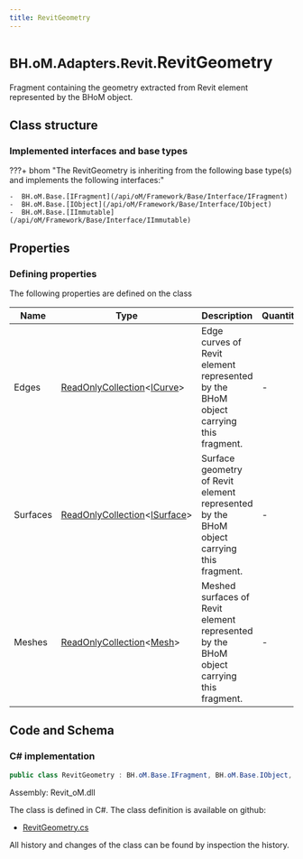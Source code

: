 ```yaml
---
title: RevitGeometry
---
```


# <small>BH.oM.Adapters.Revit.</small>**RevitGeometry**

Fragment containing the geometry extracted from Revit element represented by the BHoM object.

## Class structure

### Implemented interfaces and base types

???+ bhom "The RevitGeometry is inheriting from the following base type(s) and implements the following interfaces:"

    -  BH.oM.Base.[IFragment](/api/oM/Framework/Base/Interface/IFragment)
    -  BH.oM.Base.[IObject](/api/oM/Framework/Base/Interface/IObject)
    -  BH.oM.Base.[IImmutable](/api/oM/Framework/Base/Interface/IImmutable)


## Properties



### Defining properties

The following properties are defined on the class

| Name             | Type             | Description      | Quantity         |
|------------------|------------------|------------------|------------------|
| Edges | [ReadOnlyCollection](https://learn.microsoft.com/en-us/dotnet/api/System.Collections.ObjectModel.ReadOnlyCollection-1?view=netstandard-2.0)&lt;[ICurve](/api/oM/Dimensional/Geometry/Curve/ICurve)&gt; | Edge curves of Revit element represented by the BHoM object carrying this fragment. | - |
| Surfaces | [ReadOnlyCollection](https://learn.microsoft.com/en-us/dotnet/api/System.Collections.ObjectModel.ReadOnlyCollection-1?view=netstandard-2.0)&lt;[ISurface](/api/oM/Dimensional/Geometry/Surface/ISurface)&gt; | Surface geometry of Revit element represented by the BHoM object carrying this fragment. | - |
| Meshes | [ReadOnlyCollection](https://learn.microsoft.com/en-us/dotnet/api/System.Collections.ObjectModel.ReadOnlyCollection-1?view=netstandard-2.0)&lt;[Mesh](/api/oM/Dimensional/Geometry/Mesh/Mesh)&gt; | Meshed surfaces of Revit element represented by the BHoM object carrying this fragment. | - |


## Code and Schema

### C# implementation

``` C# title="C#"
public class RevitGeometry : BH.oM.Base.IFragment, BH.oM.Base.IObject, BH.oM.Base.IImmutable
```

Assembly: Revit_oM.dll

The class is defined in C#. The class definition is available on github:

- [RevitGeometry.cs](https://github.com/BHoM/Revit_Toolkit/blob/develop/Revit_oM/Misc\RevitGeometry.cs)

All history and changes of the class can be found by inspection the history.
